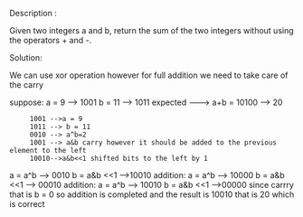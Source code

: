 Description :

Given two integers a and b, return the sum of the two integers without using the operators + and -.

Solution:

We can use xor operation however for full addition we need to take care of the carry

suppose: a = 9 --> 1001
b = 11 --> 1011
expected ---> a+b = 10100 --> 20

         1001 -->a = 9
         1011 --> b = 11
         0010 --> a^b=2
         1001 --> a&b carry however it should be added to the previous element to the left
         10010-->a&b<<1 shifted bits to the left by 1

a = a^b --> 0010
b = a&b <<1 -->10010
addition:
a = a^b --> 10000
b = a&b <<1 --> 00010
addition:
a = a^b --> 10010
b = a&b <<1 -->00000
since carrry that is b = 0 so addition is completed and the result is 10010 that is 20 which is correct
